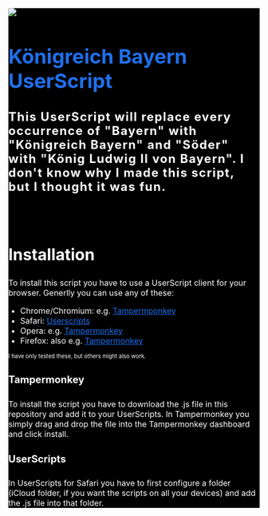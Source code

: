 <div style="background-color: black;">
    <img src="https://images.unsplash.com/photo-1467269204594-9661b134dd2b?q=80&w=2670&auto=format&fit=crop&ixlib=rb-4.0.3&ixid=M3wxMjA3fDB8MHxwaG90by1wYWdlfHx8fGVufDB8fHx8fA%3D%3D">
    <h1 style="font-size: 2.5rem;color: #1f6feb;">Königreich Bayern UserScript</h1>
    <h3 style="font-size: 1.5rem;letter-spacing: 0.1rem; line-height: 1.75rem; color: white;">This UserScript will replace every occurrence of "Bayern" with "Königreich Bayern"
    and "Söder" with "König Ludwig II von Bayern". I don't know why I made this script, 
    but I thought it was fun.</h3>
    <br><br>
    <h2 style="font-size: 2rem;color: white;">Installation</h2>
    <p style="font-size: 1rem; color: white;">To install this script you have to use a UserScript client for your browser.
    Generlly you can use any of these:</p>
    <ul>
        <li style="font-size: 1rem; color: white;">Chrome/Chromium: e.g. <a style="font-size: 1rem; text-decoration: underline;color: #1f6feb;" href="https://www.google.com/url?sa=t&rct=j&q=&esrc=s&source=web&cd=&cad=rja&uact=8&ved=2ahUKEwj0hYO4lPaCAxUcSfEDHQoBBiwQFnoECBEQAQ&url=https%3A%2F%2Fchrome.google.com%2Fwebstore%2Fdetail%2Ftampermonkey%2Fdhdgffkkebhmkfjojejmpbldmpobfkfo%3Fhl%3Dde&usg=AOvVaw1KCNmzU519kbvSBnzqfs1k&opi=89978449">Tampermponkey</a></li>
        <li style="font-size: 1rem; color: white;">Safari: <a style="font-size: 1rem; text-decoration: underline;color: #1f6feb;" href="https://apps.apple.com/us/app/userscripts/id1463298887">Userscripts</a></li>
        <li style="font-size: 1rem; color: white;">Opera: e.g. <a style="font-size: 1rem; text-decoration: underline;color: #1f6feb;" href="https://addons.opera.com/en/extensions/details/tampermonkey-beta/">Tampermonkey</a></li>
        <li style="font-size: 1rem; color: white;">Firefox: also e.g. <a style="font-size: 1rem; text-decoration: underline;color: #1f6feb;" href="https://addons.mozilla.org/en-US/firefox/addon/tampermonkey/">Tampermonkey</a></li>
    </ul>
    <p style="font-size: 0.7rem; color: white;">I have only tested these, but others might also work.</p>
    
<h4 style="font-size: 1.25rem; color: white;">Tampermonkey</h4>
    <p style="font-size: 1rem; color: white;">To install the script you have to download the .js file in this repository and add it to your 
    UserScripts.
    In Tampermonkey you simply drag and drop the file into the Tampermonkey dashboard and click install.</p>
    <h4 style="font-size: 1.25rem; color: white;">UserScripts</h4>
    <p style="font-size: 1rem; color: white;">In UserScripts for Safari you have to first configure a folder (iCloud folder, if you want the scripts
    on all your devices) and add the .js file into that folder.</p>
</div>
